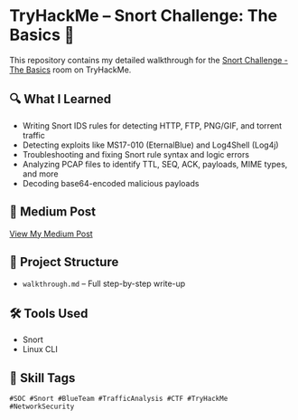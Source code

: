 # TryHackMe – Snort Challenge: The Basics 🚨

This repository contains my detailed walkthrough for the [Snort Challenge - The Basics](https://tryhackme.com/room/snortchallenges1) room on TryHackMe.

## 🔍 What I Learned
- Writing Snort IDS rules for detecting HTTP, FTP, PNG/GIF, and torrent traffic
- Detecting exploits like MS17-010 (EternalBlue) and Log4Shell (Log4j)
- Troubleshooting and fixing Snort rule syntax and logic errors
- Analyzing PCAP files to identify TTL, SEQ, ACK, payloads, MIME types, and more
- Decoding base64-encoded malicious payloads

## 📸 Medium Post
[View My Medium Post](https://medium.com/@aa7661538/tryhackme-snort-challenge-the-basics-complete-step-by-step-walkthrough-425e146d2624)

## 📂 Project Structure
- `walkthrough.md` – Full step-by-step write-up

## 🛠 Tools Used
- Snort
- Linux CLI

## 🧠 Skill Tags
`#SOC #Snort #BlueTeam #TrafficAnalysis #CTF #TryHackMe #NetworkSecurity`
